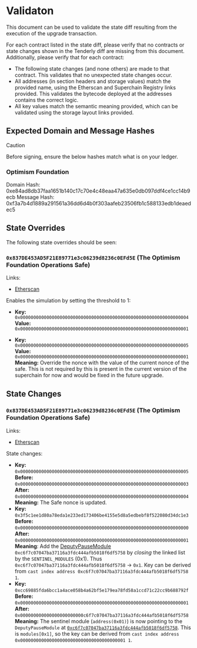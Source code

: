 # Validaton

This document can be used to validate the state diff resulting from the execution of the upgrade
transaction.

For each contract listed in the state diff, please verify that no contracts or state changes shown in the Tenderly diff are missing from this document. Additionally, please verify that for each contract:

- The following state changes (and none others) are made to that contract. This validates that no unexpected state changes occur.
- All addresses (in section headers and storage values) match the provided name, using the Etherscan and Superchain Registry links provided. This validates the bytecode deployed at the addresses contains the correct logic.
- All key values match the semantic meaning provided, which can be validated using the storage layout links provided.

## Expected Domain and Message Hashes

> [!CAUTION]
> Before signing, ensure the below hashes match what is on your ledger.
>
> ### Optimism Foundation
>
> Domain Hash: 0xe84ad8db37faa1651b140c17c70e4c48eaa47a635e0db097ddf4ce1cc14b9ecb
> Message Hash: 0xf3a7b4d1889a291561a36dd6d4b0f303aafeb23506fb1c588133edb1deaedec5

## State Overrides

The following state overrides should be seen:

### `0x837DE453AD5F21E89771e3c06239d8236c0EFd5E` (The Optimism Foundation Operations Safe)

Links:

- [Etherscan](https://sepolia.etherscan.io/address/0x837DE453AD5F21E89771e3c06239d8236c0EFd5E)

Enables the simulation by setting the threshold to 1:

- **Key:** `0x0000000000000000000000000000000000000000000000000000000000000004` <br/>
  **Value:** `0x0000000000000000000000000000000000000000000000000000000000000001`

- **Key:** `0x0000000000000000000000000000000000000000000000000000000000000005` <br/>
  **Value:** `0x0000000000000000000000000000000000000000000000000000000000000001`<br/>
  **Meaning:** Override the nonce with the value of the current nonce of the safe. This is not required by this is present in the current version of the superchain for now and would be fixed in the future upgrade.

## State Changes

### `0x837DE453AD5F21E89771e3c06239d8236c0EFd5E` (The Optimism Foundation Operations Safe)

Links:

- [Etherscan](https://sepolia.etherscan.io/address/0x837DE453AD5F21E89771e3c06239d8236c0EFd5E)

State changes:

- **Key:** `0x0000000000000000000000000000000000000000000000000000000000000005` <br/>
  **Before:** `0x0000000000000000000000000000000000000000000000000000000000000003`<br/>
  **After:** `0x0000000000000000000000000000000000000000000000000000000000000004`<br/>
  **Meaning:** The Safe nonce is updated.
- **Key:** `0x3f5c1ee1d80a78eda1e233ed173406be4155e5d8a5edbebf8f522080d34dc1e3` <br/>
  **Before:** `0x0000000000000000000000000000000000000000000000000000000000000000`<br/>
  **After:** `0x0000000000000000000000000000000000000000000000000000000000000001`<br/>
  **Meaning**: Add the [DeputyPauseModule](https://sepolia.etherscan.io/address/0xc6f7c07047ba37116a3fdc444afb5018f6df5758#code) `0xc6f7c07047ba37116a3fdc444afb5018f6df5758` by _closing_ the linked list by the `SENTINEL_MODULES` (0x1). Thus `0xc6f7c07047ba37116a3fdc444afb5018f6df5758` -> `0x1`. Key can be derived from `cast index address 0xc6f7c07047ba37116a3fdc444afb5018f6df5758 1`.
- **Key:** `0xcc69885fda6bcc1a4ace058b4a62bf5e179ea78fd58a1ccd71c22cc9b688792f` <br/>
  **Before:** `0x0000000000000000000000000000000000000000000000000000000000000001`<br/>
  **After:** `0x000000000000000000000000c6f7c07047ba37116a3fdc444afb5018f6df5758`<br/>
  **Meaning:** The sentinel module (`address(0x01)`) is now pointing to the `DeputyPauseModule` at [`0xc6f7c07047ba37116a3fdc444afb5018f6df5758`](https://sepolia.etherscan.io/address/0xc6f7c07047ba37116a3fdc444afb5018f6df5758). This is `modules[0x1]`, so the key can be derived from `cast index address 0x0000000000000000000000000000000000000001 1`.
